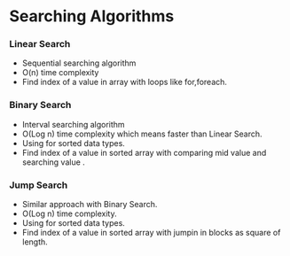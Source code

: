 # Searching Algorithms

### Linear Search 
* Sequential searching algorithm 
* O(n) time complexity
* Find index of a value in array with loops like for,foreach.

### Binary Search 
* Interval searching algorithm 
* O(Log n) time complexity which means faster than Linear Search.
* Using for sorted data types.
* Find index of a value in sorted array with comparing mid value and searching value .

### Jump Search
* Similar approach with Binary Search.
* O(Log n) time complexity.
* Using for sorted data types.
* Find index of a value in sorted array with jumpin in blocks as square of length.
























